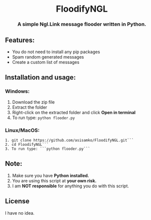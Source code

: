 <h1 align="center">FloodifyNGL</h1>
<h3 align="center">A simple Ngl.Link message flooder written in Python.</h3>

## Features:
- You do not need to install any pip packages
- Spam random generated messages
- Create a custom list of messages

## Installation and usage:

### Windows:
1. Download the zip file
2. Extract the folder
3. Right-click on the extracted folder and click **Open in terminal**
4. To run type: ```python flooder.py```

### Linux/MacOS:
```
1. git clone https://github.com/asisamko/FloodifyNGL.git```
2. cd FloodifyNGL```
3. To run type: ```python flooder.py```
```

## Note:
1. Make sure you have **Python installed.**
2. You are using this script at **your own risk.**
3. I am **NOT responsible** for anything you do with this script.

## License

I have no idea.
